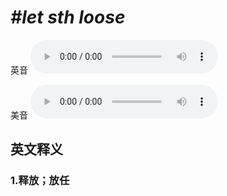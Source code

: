 # ***\#let sth loose*** 
英音
<audio src="./media/let sth loose1_AAC.aac" controls="controls"></audio>

美音
<audio src="./media/let sth loose2_AAC.aac" controls="controls"></audio>



  

英文释义
---
### 1.**释放；放任**  


